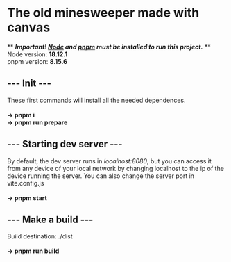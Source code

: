 # The old minesweeper made with canvas

** ***Important! [Node](https://nodejs.org/en/download) and [pnpm](https://pnpm.io/installation) must be installed to run this project.*** **
<br>
Node version: **18.12.1**
<br>
pnpm version: **8.15.6**
<br>

## **--- Init ---**
These first commands will install all the needed dependences.
<br>
<br>
**-> pnpm i**
<br>
**-> pnpm run prepare**
<br>
## **--- Starting dev server ---**
By default, the dev server runs in *localhost:8080*, but you can access it from any device of your local network by changing localhost to the ip of the device running the server. You can also change the server port in vite.config.js
<br>
<br>
**-> pnpm start**
<br>
## **--- Make a build ---**
Build destination: ./dist
<br>
<br>
**-> pnpm run build**
<br>
